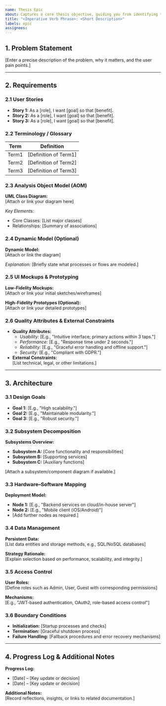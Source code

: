 ```yaml
---
name: Thesis Epic
about: Captures a core thesis objective, guiding you from identifying the problem through requirements into an architecture.
title: "<Imperative Verb Phrase>: <Short Description>"
labels: epic
assignees: 
---
```


<!--
This template is designed to help you structure your thesis work from problem identification to solution.

You will:
- Formulate and continuously update the Problem Statement.
- Extract and refine INVEST-compliant user stories.
- Build a clear terminology table (glossary) for consistent domain modeling.
- Create an Analysis Object Model (UML Class Diagram) to illustrate key domain entities
  (and, optionally, a Dynamic Model for causality).
- Transform user stories into backlog items with detailed Given-When-Then acceptance criteria.
- Produce UI mockups (start low-fidelity; later upgrade to high-fidelity).
- Specify Quality Attributes and External Constraints (non-functional requirements).
- Transition to the solution domain with Architecture artifacts:
   - Design Goals (what qualities to optimize)
   - Subsystem Decomposition (key components and their interfaces)
   - Hardware–Software Mapping (deployment model)
   - Data Management (persistent data strategy)
   - Access Control (user roles and security policies)
   - Boundary Conditions (system initialization, termination, failure handling)

Follow the instructions but keep your entries as concise as possible.
You can add/adjust sections as needed, but ensure the document remains clear and focused.
-->

## 1. Problem Statement

<!-- Define and maintain a clear, evolving problem statement. Explain the underlying challenge and its impact. -->

[Enter a precise description of the problem, why it matters, and the user pain points.]

---

## 2. Requirements

### 2.1 User Stories
<!-- List actionable, testable user stories in the format:
     "As a [role], I want [goal] so that [benefit]."

Ensure each story is INVEST compliant:
  - Independent: Can be developed and tested in isolation.
  - Negotiable: Open to discussion and refinement.
  - Valuable: Provides clear value to the user.
  - Estimable: Can be estimated for effort.
  - Small: Can be completed within a single iteration.
  - Testable: Has clear acceptance criteria.
-->

- **Story 1:** As a [role], I want [goal] so that [benefit].
- **Story 2:** As a [role], I want [goal] so that [benefit].
- **Story 3:** As a [role], I want [goal] so that [benefit].

<!-- For backlog transformation use the format below

1. Write down the user stories as task list in the format "- [ ] <Imperative Verb Phrase>: <Short Goal Description>", example:

- [ ] Monitor supplies: I want to monitor and refill water and food supplies in each backyard
- [ ] Analyze data: I want to analyze user feedback to improve product features

2. Press the three dots in the GitHub UI and select "Convert to sub-issue" to create a new issue for each item.
3. Add the full user story to the sub-issue description.
4. Add the acceptance criteria in the sub-issue description using the format "Given-When-Then" (**Given** [precondition], **when** [action occurs], **then** [expected outcome].)
5. Ensure that each sub-issue is linked back to the epic for traceability.
 -->

### 2.2 Terminology / Glossary
<!-- Provide a table of domain-specific terms to ensure consistent modeling. -->

| Term       | Definition                                  |
|------------|---------------------------------------------|
| Term1      | [Definition of Term1]                       |
| Term2      | [Definition of Term2]                       |
| Term3      | [Definition of Term3]                       |

### 2.3 Analysis Object Model (AOM)
<!-- Develop a UML Class Diagram that captures the core domain:
     - Use nouns from your glossary as classes.
     - Extract attributes/methods from your problem description.
     - Define associations and multiplicities. -->

**UML Class Diagram:**  
[Attach or link your diagram here]  

*Key Elements:*  

- Core Classes: [List major classes]
- Relationships: [Summary of associations]

### 2.4 Dynamic Model (Optional)
<!-- If causality or process flows improve understanding, include a UML Activity Diagram. -->

**Dynamic Model:**  
[Attach or link the diagram]  

*Explanation:* [Briefly state what processes or flows are modeled.]

### 2.5 UI Mockups & Prototyping
<!-- Begin with low-fidelity sketches for early ideas, then refine with high-fidelity prototypes if needed. -->

**Low-Fidelity Mockups:**  
[Attach or link your initial sketches/wireframes]

**High-Fidelity Prototypes (Optional):**  
[Attach or link your detailed prototypes]

### 2.6 Quality Attributes & External Constraints
<!-- List measurable quality attributes (usability, performance, etc.) and external constraints (platform, regulatory). -->

- **Quality Attributes:**
  - *Usability:* [E.g., "Intuitive interface; primary actions within 3 taps."]
  - *Performance:* [E.g., "Response time under 2 seconds."]
  - *Reliability:* [E.g., "Graceful error handling and offline support."]
  - *Security:* [E.g., "Compliant with GDPR."]
- **External Constraints:**  
  [List technical, legal, or other limitations.]

---

## 3. Architecture

### 3.1 Design Goals
<!-- Define the desired system qualities and optimization targets. -->

- **Goal 1:** [E.g., "High scalability."]
- **Goal 2:** [E.g., "Maintainable modularity."]
- **Goal 3:** [E.g., "Robust security."]

### 3.2 Subsystem Decomposition
<!-- Outline logical subsystems/components including their services and interfaces. -->

**Subsystems Overview:**  

- **Subsystem A:** [Core functionality and responsibilities]
- **Subsystem B:** [Supporting services]
- **Subsystem C:** [Auxiliary functions]  

[Attach a subsystem/component diagram if available.]

### 3.3 Hardware–Software Mapping
<!-- Map subsystems to physical or virtual nodes for deployment. -->

**Deployment Model:**  

- **Node 1:** [E.g., "Backend services on cloud/in-house server"]
- **Node 2:** [E.g., "Mobile client (iOS/Android)"]
- [Add further nodes as required.]

### 3.4 Data Management
<!-- Specify which data is persistent, how it is stored, and how data integrity is ensured. -->

**Persistent Data:**  
[List data entities and storage methods, e.g., SQL/NoSQL databases]

**Strategy Rationale:**  
[Explain selection based on performance, scalability, and integrity.]

### 3.5 Access Control
<!-- Define user roles, authentication, and permissions. -->

**User Roles:**  
[Define roles such as Admin, User, Guest with corresponding permissions]

**Mechanisms:**  
[E.g., "JWT-based authentication, OAuth2, role-based access control"]

### 3.6 Boundary Conditions
<!-- Describe how the system initializes, shuts down, and recovers from failures. -->

- **Initialization:** [Startup processes and checks]
- **Termination:** [Graceful shutdown process]
- **Failure Handling:** [Fallback procedures and error recovery mechanisms]

---

## 4. Progress Log & Additional Notes
<!-- Maintain a log of updates, decisions, and ongoing refinements. -->

**Progress Log:**  

- [Date] – [Key update or decision]
- [Date] – [Key update or decision]

**Additional Notes:**  
[Record reflections, insights, or links to related documentation.]
